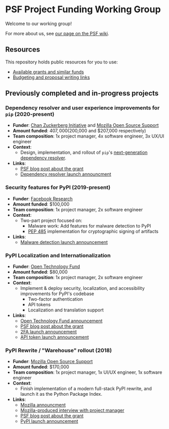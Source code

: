 # PSF Project Funding Working Group

Welcome to our working group!

For more about us, see [our page on the PSF wiki](https://wiki.python.org/psf/ProjectFundingWG).

## Resources

This repository holds public resources for you to use:

* [Available grants and similar funds](./funders.md)
* [Budgeting and proposal writing links](./resources.md)

## Previously completed and in-progress projects

### Dependency resolver and user experience improvements for `pip` (2020-present)
* **Funder**: [Chan Zuckerberg Initiative](https://chanzuckerberg.com/) and [Mozilla Open Source Support](https://www.mozilla.org/en-US/moss/)
* **Amount funded**: $407,000 ($200,000 and $207,000 respectively)
* **Team composition**: 1x project manager, 4x software engineer, 3x UX/UI engineer
* **Context**:
  * Design, implementation, and rollout of `pip`'s [next-generation dependency resolver](https://github.com/psf/fundable-packaging-improvements/blob/master/FUNDABLES.md#finish-dependency-resolver-for-pip).
* **Links**:
  * [PSF blog post about the grant](https://pyfound.blogspot.com/2019/12/moss-czi-support-pip.html)
  * [Dependency resolver launch announcment](https://blog.python.org/2020/07/upgrade-pip-20-2-changes-20-3.html)

### Security features for PyPI (2019-present)
* **Funder**: [Facebook Research](https://research.fb.com/)
* **Amount funded**: $100,000
* **Team composition**: 1x project manager, 2x software engineer
* **Context**:
  * Two-part project focused on:
    * Malware work: Add features for malware detection to PyPI
    * [PEP 485](https://www.python.org/dev/peps/pep-0458/) implementation for cryptographic signing of artifacts
* **Links**:
  * [Malware detection launch announcement](https://pyfound.blogspot.com/2020/03/an-update-pypi-funded-work.html)

### PyPI Localization and Internationalization
* **Funder**: [Open Technology Fund](https://www.opentech.fund/)
* **Amount funded**: $80,000
* **Team composition**: 1x project manager, 2x software engineer
* **Context**:
  * Implement & deploy security, localization, and accessibility improvements for PyPI's codebase
    * Two-factor authentication
    * API tokens
    * Localization and translation support
* **Links**:
  * [Open Technology Fund announcement](https://www.opentech.fund/results/supported-projects/pypi-improvements/)
  * [PSF blog post about the grant](http://pyfound.blogspot.com/2019/03/commencing-security-accessibility-and.html)
  * [2FA launch announcement](https://pyfound.blogspot.com/2019/06/pypi-now-supports-two-factor-login-via.html)
  * [API token launch announcement](https://blog.python.org/2019/07/pypi-now-supports-uploading-via-api.html)

### PyPI Rewrite / "Warehouse" rollout (2018)
* **Funder**: [Mozilla Open Source Support](https://www.mozilla.org/en-US/moss/)
* **Amount funded**: $170,000
* **Team composition**: 1x project manager, 1x UI/UX engineer, 1x software engineer
* **Context**:
  * Finish implementation of a modern full-stack PyPI rewrite, and launch it as the Python Package Index.
* **Links**:
  * [Mozilla announcment](https://blog.mozilla.org/blog/2018/01/23/moss-q4-supporting-python-ecosystem/)
  * [Mozilla-produced interview with project manager](https://www.youtube.com/watch?v=2j_dEEMMlBA)
  * [PSF blog post about the grant](https://pyfound.blogspot.com/2017/11/the-psf-awarded-moss-grant-pypi.html)
  * [PyPI launch announcement](https://blog.python.org/2018/04/new-pypi-launched-legacy-pypi-shutting.html)
